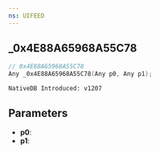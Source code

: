 ```yaml
---
ns: UIFEED
---
```

## _0x4E88A65968A55C78

```c
// 0x4E88A65968A55C78
Any _0x4E88A65968A55C78(Any p0, Any p1);
```

```
NativeDB Introduced: v1207
```

## Parameters
* **p0**:
* **p1**:
